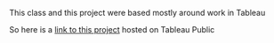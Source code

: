 This class and this project were based mostly around work in Tableau

So here is a [link to this project](https://public.tableau.com/profile/wesley.mcnall#!/vizhome/Names-Small/Story1) hosted on Tableau Public
